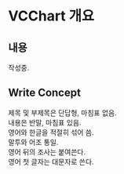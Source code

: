 # VCChart 개요

## 내용

작성중.  

## Write Concept
제목 및 부제목은 단답형, 마침표 없음.  
내용은 반말, 마침표 있음.  
영어와 한글을 적절히 섞어 씀.  
말투와 어조 통일.  
영어 뒤의 조사는 붙여쓴다.  
영어 첫 글자는 대문자로 쓴다.  
